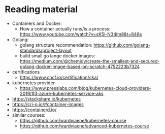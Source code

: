 # Reading material

* Containers and Docker:
  * How a container actually runs/is a process: https://www.youtube.com/watch?v=sK5i-N34im8&t=848s
* Golang:
  * golang structure recommendation: https://github.com/golang-standards/project-layout
  * build small go lange docker images: https://medium.com/@chemidy/create-the-smallest-and-secured-golang-docker-image-based-on-scratch-4752223b7324
* certifications
  * https://www.cncf.io/certification/cka/
* kubernetes provider
  * https://www.presslabs.com/blog/kubernetes-cloud-providers-2019/#3-azure-kubernetes-service-aks
* https://stackshare.io/kubernetes
* https://cri-o.io/#container-images
* https://containerd.io/
* similar courses:
  * https://github.com/wardviaene/kubernetes-course
  * https://github.com/wardviaene/advanced-kubernetes-course
